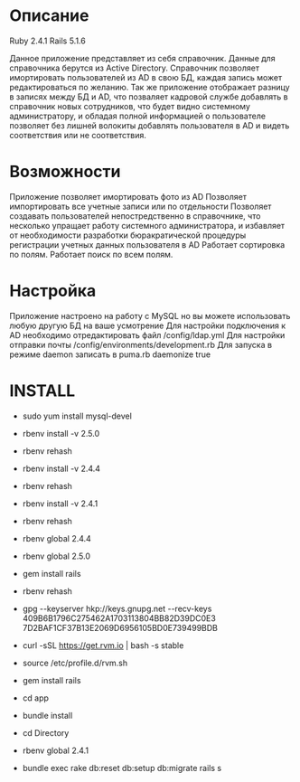 # Описание
Ruby 2.4.1
Rails 5.1.6

Данное приложение представляет из себя справочник. Данные для справочника берутся из Active Directory.
Справочник позволяет имортировать пользователей из AD в свою БД, каждая запись может редактироваться по желанию.
Так же приложение отображает разницу в записях между БД и AD, что позваляет кадровой службе добавлять в справочник новых сотрудников, что будет видно системному администратору, и обладая полной информацией о пользователе позволяет без лишней волокиты добавлять пользователя в AD и видеть соответствия или не соответствия.

# Возможности
Приложение позволяет имортировать фото из AD
Позволяет импортировать все учетные записи или по отдельности
Позволяет создавать пользователей непостредственно в справочнике, что несколько упращает работу системного администратора, и избавляет от необходимости разработки бюракратической процедуры регистрации учетных данных пользователя в AD
Работает сортировка по полям.
Работает поиск по всем полям.

# Настройка
Приложение настроено на работу с MySQL но вы можете использовать любую другую БД на ваше усмотрение
Для настройки подключения к AD необходимо отредактировать файл /config/ldap.yml
Для настройки отправки почты /config/environments/development.rb
Для запуска в режиме daemon записать в puma.rb daemonize true

# INSTALL
* sudo yum install mysql-devel
* rbenv install -v 2.5.0
* rbenv rehash
* rbenv install -v 2.4.4
* rbenv rehash
* rbenv install -v 2.4.1
* rbenv rehash
* rbenv global 2.4.4
* rbenv global 2.5.0
* gem install rails
* rbenv rehash

* gpg --keyserver hkp://keys.gnupg.net --recv-keys 409B6B1796C275462A1703113804BB82D39DC0E3 7D2BAF1CF37B13E2069D6956105BD0E739499BDB

* curl -sSL https://get.rvm.io | bash -s stable
* source /etc/profile.d/rvm.sh
* gem install rails
* cd app
* bundle install
* cd Directory
* rbenv global 2.4.1
* bundle exec rake db:reset db:setup db:migrate rails s 
